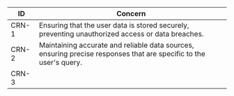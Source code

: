 |   ID  | Concern |
| ----- | --------- |
| CRN-1 | Ensuring that the user data is stored securely, preventing unauthorized access or data breaches. |
| CRN-2 | Maintaining accurate and reliable data sources, ensuring precise responses that are specific to the user's query. |
| CRN-3 | |

